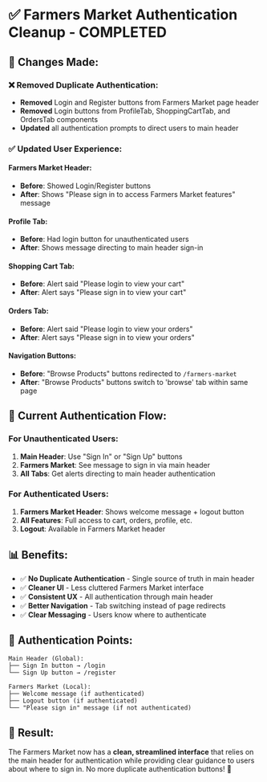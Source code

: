 # ✅ **Farmers Market Authentication Cleanup - COMPLETED**

## **🔧 Changes Made:**

### **❌ Removed Duplicate Authentication:**
- **Removed** Login and Register buttons from Farmers Market page header
- **Removed** Login buttons from ProfileTab, ShoppingCartTab, and OrdersTab components
- **Updated** all authentication prompts to direct users to main header

### **✅ Updated User Experience:**

#### **Farmers Market Header:**
- **Before**: Showed Login/Register buttons
- **After**: Shows "Please sign in to access Farmers Market features" message

#### **Profile Tab:**
- **Before**: Had login button for unauthenticated users
- **After**: Shows message directing to main header sign-in

#### **Shopping Cart Tab:**
- **Before**: Alert said "Please login to view your cart"
- **After**: Alert says "Please sign in to view your cart"

#### **Orders Tab:**
- **Before**: Alert said "Please login to view your orders"
- **After**: Alert says "Please sign in to view your orders"

#### **Navigation Buttons:**
- **Before**: "Browse Products" buttons redirected to `/farmers-market`
- **After**: "Browse Products" buttons switch to 'browse' tab within same page

## **🎯 Current Authentication Flow:**

### **For Unauthenticated Users:**
1. **Main Header**: Use "Sign In" or "Sign Up" buttons
2. **Farmers Market**: See message to sign in via main header
3. **All Tabs**: Get alerts directing to main header authentication

### **For Authenticated Users:**
1. **Farmers Market Header**: Shows welcome message + logout button
2. **All Features**: Full access to cart, orders, profile, etc.
3. **Logout**: Available in Farmers Market header

## **📊 Benefits:**

- ✅ **No Duplicate Authentication** - Single source of truth in main header
- ✅ **Cleaner UI** - Less cluttered Farmers Market interface
- ✅ **Consistent UX** - All authentication through main header
- ✅ **Better Navigation** - Tab switching instead of page redirects
- ✅ **Clear Messaging** - Users know where to authenticate

## **🔗 Authentication Points:**

```
Main Header (Global):
├── Sign In button → /login
└── Sign Up button → /register

Farmers Market (Local):
├── Welcome message (if authenticated)
├── Logout button (if authenticated)
└── "Please sign in" message (if not authenticated)
```

## **🎉 Result:**

The Farmers Market now has a **clean, streamlined interface** that relies on the main header for authentication while providing clear guidance to users about where to sign in. No more duplicate authentication buttons! 🚀
